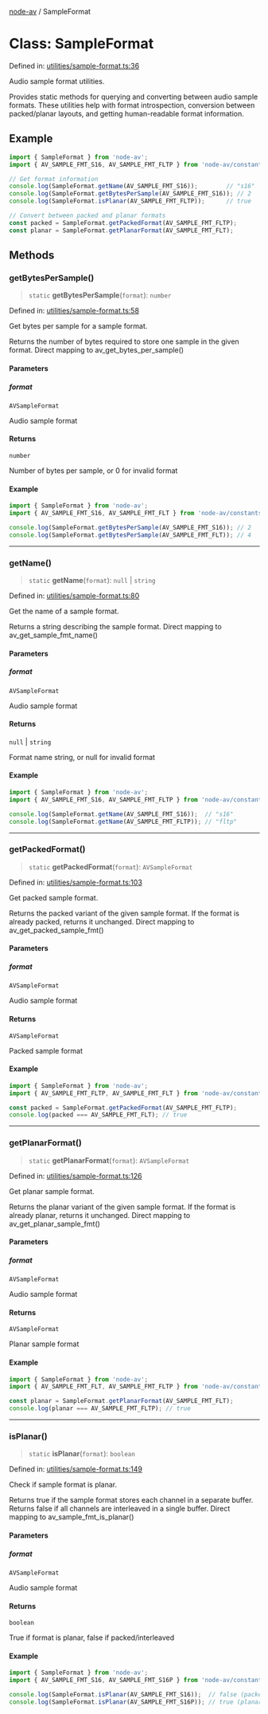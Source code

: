 [node-av](../globals.md) / SampleFormat

# Class: SampleFormat

Defined in: [utilities/sample-format.ts:36](https://github.com/seydx/av/blob/f8631fc881b394300b1479f511d55cf1c370a87f/src/api/utilities/sample-format.ts#L36)

Audio sample format utilities.

Provides static methods for querying and converting between audio sample formats.
These utilities help with format introspection, conversion between packed/planar
layouts, and getting human-readable format information.

## Example

```typescript
import { SampleFormat } from 'node-av';
import { AV_SAMPLE_FMT_S16, AV_SAMPLE_FMT_FLTP } from 'node-av/constants';

// Get format information
console.log(SampleFormat.getName(AV_SAMPLE_FMT_S16));        // "s16"
console.log(SampleFormat.getBytesPerSample(AV_SAMPLE_FMT_S16)); // 2
console.log(SampleFormat.isPlanar(AV_SAMPLE_FMT_FLTP));      // true

// Convert between packed and planar formats
const packed = SampleFormat.getPackedFormat(AV_SAMPLE_FMT_FLTP);
const planar = SampleFormat.getPlanarFormat(AV_SAMPLE_FMT_FLT);
```

## Methods

### getBytesPerSample()

> `static` **getBytesPerSample**(`format`): `number`

Defined in: [utilities/sample-format.ts:58](https://github.com/seydx/av/blob/f8631fc881b394300b1479f511d55cf1c370a87f/src/api/utilities/sample-format.ts#L58)

Get bytes per sample for a sample format.

Returns the number of bytes required to store one sample in the given format.
Direct mapping to av_get_bytes_per_sample()

#### Parameters

##### format

`AVSampleFormat`

Audio sample format

#### Returns

`number`

Number of bytes per sample, or 0 for invalid format

#### Example

```typescript
import { SampleFormat } from 'node-av';
import { AV_SAMPLE_FMT_S16, AV_SAMPLE_FMT_FLT } from 'node-av/constants';

console.log(SampleFormat.getBytesPerSample(AV_SAMPLE_FMT_S16)); // 2
console.log(SampleFormat.getBytesPerSample(AV_SAMPLE_FMT_FLT)); // 4
```

***

### getName()

> `static` **getName**(`format`): `null` \| `string`

Defined in: [utilities/sample-format.ts:80](https://github.com/seydx/av/blob/f8631fc881b394300b1479f511d55cf1c370a87f/src/api/utilities/sample-format.ts#L80)

Get the name of a sample format.

Returns a string describing the sample format.
Direct mapping to av_get_sample_fmt_name()

#### Parameters

##### format

`AVSampleFormat`

Audio sample format

#### Returns

`null` \| `string`

Format name string, or null for invalid format

#### Example

```typescript
import { SampleFormat } from 'node-av';
import { AV_SAMPLE_FMT_S16, AV_SAMPLE_FMT_FLTP } from 'node-av/constants';

console.log(SampleFormat.getName(AV_SAMPLE_FMT_S16));  // "s16"
console.log(SampleFormat.getName(AV_SAMPLE_FMT_FLTP)); // "fltp"
```

***

### getPackedFormat()

> `static` **getPackedFormat**(`format`): `AVSampleFormat`

Defined in: [utilities/sample-format.ts:103](https://github.com/seydx/av/blob/f8631fc881b394300b1479f511d55cf1c370a87f/src/api/utilities/sample-format.ts#L103)

Get packed sample format.

Returns the packed variant of the given sample format.
If the format is already packed, returns it unchanged.
Direct mapping to av_get_packed_sample_fmt()

#### Parameters

##### format

`AVSampleFormat`

Audio sample format

#### Returns

`AVSampleFormat`

Packed sample format

#### Example

```typescript
import { SampleFormat } from 'node-av';
import { AV_SAMPLE_FMT_FLTP, AV_SAMPLE_FMT_FLT } from 'node-av/constants';

const packed = SampleFormat.getPackedFormat(AV_SAMPLE_FMT_FLTP);
console.log(packed === AV_SAMPLE_FMT_FLT); // true
```

***

### getPlanarFormat()

> `static` **getPlanarFormat**(`format`): `AVSampleFormat`

Defined in: [utilities/sample-format.ts:126](https://github.com/seydx/av/blob/f8631fc881b394300b1479f511d55cf1c370a87f/src/api/utilities/sample-format.ts#L126)

Get planar sample format.

Returns the planar variant of the given sample format.
If the format is already planar, returns it unchanged.
Direct mapping to av_get_planar_sample_fmt()

#### Parameters

##### format

`AVSampleFormat`

Audio sample format

#### Returns

`AVSampleFormat`

Planar sample format

#### Example

```typescript
import { SampleFormat } from 'node-av';
import { AV_SAMPLE_FMT_FLT, AV_SAMPLE_FMT_FLTP } from 'node-av/constants';

const planar = SampleFormat.getPlanarFormat(AV_SAMPLE_FMT_FLT);
console.log(planar === AV_SAMPLE_FMT_FLTP); // true
```

***

### isPlanar()

> `static` **isPlanar**(`format`): `boolean`

Defined in: [utilities/sample-format.ts:149](https://github.com/seydx/av/blob/f8631fc881b394300b1479f511d55cf1c370a87f/src/api/utilities/sample-format.ts#L149)

Check if sample format is planar.

Returns true if the sample format stores each channel in a separate buffer.
Returns false if all channels are interleaved in a single buffer.
Direct mapping to av_sample_fmt_is_planar()

#### Parameters

##### format

`AVSampleFormat`

Audio sample format

#### Returns

`boolean`

True if format is planar, false if packed/interleaved

#### Example

```typescript
import { SampleFormat } from 'node-av';
import { AV_SAMPLE_FMT_S16, AV_SAMPLE_FMT_S16P } from 'node-av/constants';

console.log(SampleFormat.isPlanar(AV_SAMPLE_FMT_S16));  // false (packed)
console.log(SampleFormat.isPlanar(AV_SAMPLE_FMT_S16P)); // true (planar)
```
